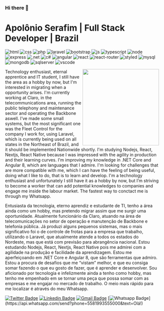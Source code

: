 ### Hi there 👋

# Apolônio Serafim | Full Stack Developer | Brazil

![html](https://img.shields.io/badge/HTML-000000?style=plastic&logo=html5&logoColor=white)
![css](https://img.shields.io/badge/CSS-000000?style=plastic&logo=CSS3&logoColor=white)
![php](https://img.shields.io/badge/PHP-000000?style=plastic&logo=php&logoColor=white)
![laravel](https://img.shields.io/badge/Laravel-000000?style=plastic&logo=laravel&logoColor=white)
![bootstrap](https://img.shields.io/badge/Bootstrap-000000?style=plastic&logo=bootstrap&logoColor=white)
![js](https://img.shields.io/badge/Java%20Script-000000?style=plastic&logo=javascript&logoColor=white)
![typescript](https://img.shields.io/badge/Type%20Script-000000?style=plastic&logo=typescript&logoColor=white)
![node](https://img.shields.io/badge/Node.JS-000000?style=plastic&logo=node.js&logoColor=white)
![express](https://img.shields.io/badge/Express.JS-000000?style=plastic)
![.net](https://img.shields.io/badge/Dot%20NET-000000?style=plastic&logo=.net&logoColor=white)
![c#](https://img.shields.io/badge/C%20Sharp-000000?style=plastic&logo=c-sharp&logoColor=white)
![angular](https://img.shields.io/badge/Angular-000000?style=plastic&logo=angular&logoColor=white)
![react](https://img.shields.io/badge/React-000000?style=plastic&logo=react&logoColor=white)
![react-router](https://img.shields.io/badge/React%20Router-000000?style=plastic&logo=react-router&logoColor=white)
![styled](https://img.shields.io/badge/Styled%20Components-000000?style=plastic&logo=styled-components&logoColor=white)
![mysql](https://img.shields.io/badge/MySQL-000000?style=plastic&logo=mysql&logoColor=white)
![mongodb](https://img.shields.io/badge/Mongo%20DB-000000?style=plastic&logo=mongodb&logoColor=white)
![sqlserver](https://img.shields.io/badge/SQL%20Server-000000?style=plastic&logo=microsoft-sql-server&logoColor=white)
![vscode](https://img.shields.io/badge/Visual%20Studio-000000?style=plastic&logo=visual-studio-code&logoColor=white)

<img align="right" height="250" src="http://apolonioserafim.com.br/Dog.png">

Technology enthusiast, eternal apprentice and IT student, I still have the area as a hobby by now, but I'm interested in migrating when a opportunity arises.
I'm currently working at Claro, in the telecommunications area, running the public telephony and maintenance sector and operating the Backbone aswell.
I’ve made some small systems, but the most significant one was the Fleet Control for the company I work for, using Laravel, which is currently being used on all states in the Northeast of Brazil, and it should be implemented Nationwide shortly.
I'm studying Nodejs, React, Nextjs, React Native because I was impressed with the agility in production and their learning curves.
I'm improving my knowledge in .NET Core and Angular 8, which are languages that I admire.
I'm looking for challenges that are more compatible with me, which I can have the feeling of being useful, doing what I like to do, that is to learn and develop.
I'm a technology enthusiast and unfortunately I still have it as a hobby by now, but I’m striving to become a worker that can add potential knowledges to companies and engage me inside the labour market.
The fastest way to conctact me is through my Whatsapp.

Entusiasta da tecnologia, eterno aprendiz e estudante de TI, tenho a área ainda como um hobby, mas pretendo migrar assim que me surgir uma oportunidade.
Atualmente funcionário da Claro, atuando na área de telecomunicações no setor de operação e manutenção de Backbone e telefonia pública.
Já produzi alguns pequenos sistemas, mas o mais significativo foi o de controle de frotas para a empresa que trabalho, utilizando o Laravel, que atualmente atende a todos os estados do Nordeste, mas que está com previsão para abrangência nacional.
Estou estudando Nodejs, React, Nextjs, React Native pois me admirei com a agilidade na produção e facilidade da aprendizagem.
Estou me aperfeiçoando em .NET Core e Angular 8, que são ferramentas que admiro.
Estou a procura de desafios que me “vistam” melhor, e que eu consiga somar fazendo o que eu gosto de fazer, que é aprender e desenvolver.
Sou aficionado por tecnologia e infelizmente ainda a tenho como hobby, mas tenho me empenhado em se tornar uma peça que possa somar com as empresas e me engajar no mercado de trabalho.
O meio mais rápido para me localizar é através do meu Whatsapp.

[![Twitter Badge](https://img.shields.io/badge/-@apolonio_s-000000?style=flat-square&labelColor=000000&logo=twitter&logoColor=white&link=https://twitter.com/apolonio_s)](https://twitter.com/apolonio_s)
[![Linkedin Badge](https://img.shields.io/badge/-Apol%C3%B4nio%20Serafim-000000?style=flat-square&logo=Linkedin&logoColor=white&link=https://www.linkedin.com/in/apolonioserafim/)](https://www.linkedin.com/in/apolonioserafim/)
[![Gmail Badge](https://img.shields.io/badge/-apolonio.serafim@hotmail.com-000000?style=flat-square&logo=Gmail&logoColor=white&link=mailto:apolonio.serafim@hotmail.com)](mailto:apolonio.serafim@hotmail.com)
[![Whatsapp Badge](https://img.shields.io/badge/-Whatsapp-000000?style=flat-square&labelColor=000000&logo=whatsapp&logoColor=white&link=https://api.whatsapp.com/send?phone=5581993555000&text=Olá!)](https://api.whatsapp.com/send?phone=5581993555000&text=Olá!)
